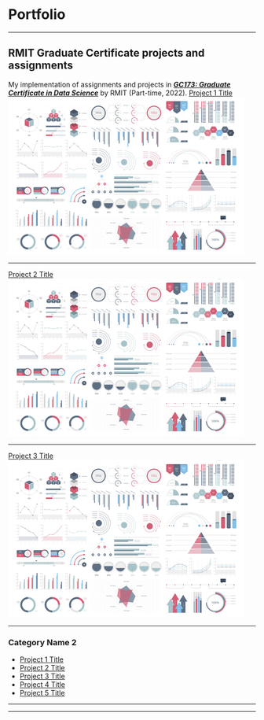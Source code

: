 # Portfolio

---

## RMIT Graduate Certificate projects and assignments  
My implementation of assignments and projects in [***GC173: Graduate Certificate in Data Science***](https://www.rmit.edu.au/study-with-us/levels-of-study/postgraduate-study/graduate-certificates/graduate-certificate-in-data-science-gc173) by RMIT (Part-time, 2022).
[Project 1 Title](/sample_page)
<img src="images/dummy_thumbnail.jpg?raw=true"/>

---
[Project 2 Title](/pdf/sample_presentation.pdf)
<img src="images/dummy_thumbnail.jpg?raw=true"/>

---
[Project 3 Title](http://example.com/)
<img src="images/dummy_thumbnail.jpg?raw=true"/>

---

### Category Name 2

- [Project 1 Title](http://example.com/)
- [Project 2 Title](http://example.com/)
- [Project 3 Title](http://example.com/)
- [Project 4 Title](http://example.com/)
- [Project 5 Title](http://example.com/)

---




---
<p style="font-size:11px">
<!-- Remove above link if you don't want to attibute -->

